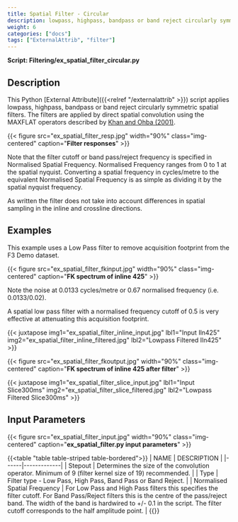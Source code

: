 ```yaml
---
title: Spatial Filter - Circular
description: lowpass, highpass, bandpass or band reject circularly symmetric spatial filters
weight: 6
categories: ["docs"]
tags: ["ExternalAttrib", "filter"]
---
```


__Script: Filtering/ex_spatial_filter_circular.py__

## Description
This Python [External Attribute]({{<relref "/externalattrib" >}}) script applies lowpass, highpass, bandpass or band reject circularly symmetric
spatial filters. The filters are applied by direct spatial convolution using the MAXFLAT operators described by
[Khan and Ohba (2001)](https://www.researchgate.net/publication/3384111_Explicit_formulae_for_coefficients_of_2D_circular_symmetric_MAXFLATFIR_lowhigh_pass_digital_filters "Explicit formulae for coefficients of 2D circular symmetric MAXFLAT FIR low/high pass digital filters.  Electronics Letters Volume: 37, Issue: 24, 22 Nov 2001").

{{< figure src="ex_spatial_filter_resp.jpg" width="90%" class="img-centered" caption="**Filter responses**" >}}

Note that the filter cutoff or band pass/reject frequency is specified in Normalised Spatial Frequency. Normalised Frequency ranges
from 0 to 1 at the spatial nyquist. Converting a spatial frequency in cycles/metre to the equivalent Normalised Spatial Frequency
is as simple as dividing it by the spatial nyquist frequency.

As written the filter does not take into account differences in spatial sampling in the inline and crossline directions.

## Examples
This example uses a Low Pass filter to remove acquisition footprint from the F3 Demo dataset.

{{< figure src="ex_spatial_filter_fkinput.jpg" width="90%" class="img-centered" caption="**FK spectrum of inline 425**" >}}

Note the noise at 0.0133 cycles/metre or 0.67 normalised frequency (i.e. 0.0133/0.02).

A spatial low pass filter with a normalised frequency cutoff of 0.5 is very effective at attenuating this acquisition footprint.

{{< juxtapose img1="ex_spatial_filter_inline_input.jpg" lbl1="Input Iln425" img2="ex_spatial_filter_inline_filtered.jpg"  lbl2="Lowpass Filtered Iln425" >}}

{{< figure src="ex_spatial_filter_fkoutput.jpg" width="90%" class="img-centered" caption="**FK spectrum of inline 425 after filter**" >}}

{{< juxtapose img1="ex_spatial_filter_slice_input.jpg" lbl1="Input Slice300ms" img2="ex_spatial_filter_slice_filtered.jpg"  lbl2="Lowpass Filtered Slice300ms" >}}

## Input Parameters
{{< figure src="ex_spatial_filter_input.jpg" width="90%" class="img-centered" caption="**ex_spatial_filter.py input parameters**" >}}

{{<table "table table-striped table-bordered">}}
| NAME | DESCRIPTION |
|------|-------------|
| Stepout | Determines the size of the convolution operator. Minimum of 9 (filter kernel size of 19) recommended. |
| Type | Filter type - Low Pass, High Pass, Band Pass or Band Reject. |
| Normalised Spatial Frequency | For Low Pass and High Pass filters this specifies the filter cutoff. For Band Pass/Reject filters this is the centre of the pass/reject band. The width of the band is hardwired to +/- 0.1 in the script. The filter cutoff corresponds to the half amplitude point. |
{{</table>}}



